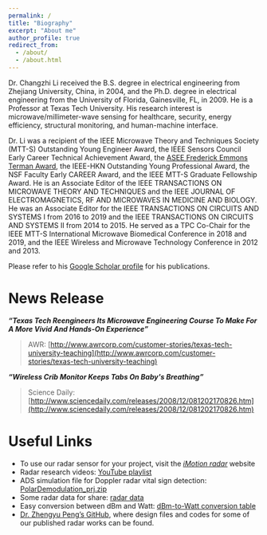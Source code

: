 ```yaml
---
permalink: /
title: "Biography"
excerpt: "About me"
author_profile: true
redirect_from: 
  - /about/
  - /about.html
---
```


Dr. Changzhi Li received the B.S. degree in electrical engineering from Zhejiang University, China, in 2004, and the Ph.D. degree in electrical engineering from the University of Florida, Gainesville, FL, in 2009. He is a Professor at Texas Tech University. His research interest is microwave/millimeter-wave sensing for healthcare, security, energy efficiency, structural monitoring, and human-machine interface.

Dr. Li was a recipient of the IEEE Microwave Theory and Techniques Society (MTT-S) Outstanding Young Engineer Award, the IEEE Sensors Council Early Career Technical Achievement Award, the [ASEE Frederick Emmons Terman Award](https://www.asee.org/member-resources/awards/full-list-of-awards/awards-archive/division-awards-archive/electrical-and-computer-engineering-division), the IEEE-HKN Outstanding Young Professional Award, the NSF Faculty Early CAREER Award, and the IEEE MTT-S Graduate Fellowship Award. He is an Associate Editor of the IEEE TRANSACTIONS ON MICROWAVE THEORY AND TECHNIQUES and the IEEE JOURNAL OF ELECTROMAGNETICS, RF AND MICROWAVES IN MEDICINE AND BIOLOGY. He was an Associate Editor for the IEEE TRANSACTIONS ON CIRCUITS AND SYSTEMS I from 2016 to 2019 and the IEEE TRANSACTIONS ON CIRCUITS AND SYSTEMS II from 2014 to 2015. He served as a TPC Co-Chair for the IEEE MTT-S International Microwave Biomedical Conference in 2018 and 2019, and the IEEE Wireless and Microwave Technology Conference in 2012 and 2013.

Please refer to his [Google Scholar profile](http://scholar.google.com/citations?user=Hx6pVv4AAAAJ&hl=en) for his publications.


# News Release

***“Texas Tech Reengineers Its Microwave Engineering Course To Make For A More Vivid And Hands-On Experience”***

> AWR: [http://www.awrcorp.com/customer-stories/texas-tech-university-teaching](http://www.awrcorp.com/customer-stories/texas-tech-university-teaching)

***“Wireless Crib Monitor Keeps Tabs On Baby's Breathing”***

> Science Daily: [http://www.sciencedaily.com/releases/2008/12/081202170826.htm](http://www.sciencedaily.com/releases/2008/12/081202170826.htm)


# Useful Links

- To use our radar sensor for your project, visit the *[iMotion radar](https://sites.google.com/site/imotionradar/home)* website
- Radar research videos: [YouTube playlist](https://www.youtube.com/playlist?list=PL8pR23L-R7oVtj-XsV4Y7dmyFIFfGFw3y) 
- ADS simulation file for Doppler radar vital sign detection: [PolarDemodulation_prj.zip](http://www.webpages.ttu.edu/chali/PolarDemodulation_prj.zip)
- Some radar data for share: [radar data](https://sites.google.com/site/clilabsite/radar-projects/data-share)
- Easy conversion between dBm and Watt: [dBm-to-Watt conversion table](http://www.minicircuits.com/pages/pdfs/dg03-110.pdf)
- [Dr. Zhengyu Peng’s GitHub](https://github.com/rookiepeng?tab=repositories), where design files and codes for some of our published radar works can be found.
